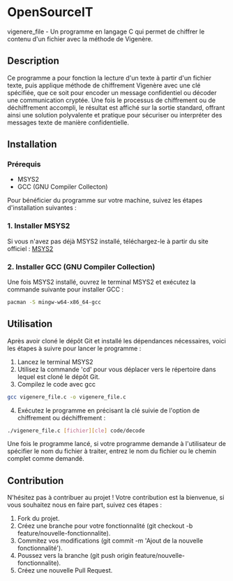 # OpenSourceIT

vigenere_file - Un programme en langage C qui permet de chiffrer le contenu d'un fichier avec la méthode de Vigenère.

## Description

Ce programme a pour fonction la lecture d'un texte à partir d'un fichier texte, puis applique méthode de chiffrement Vigenère avec une clé spécifiée, que ce soit pour encoder un message confidentiel ou décoder une communication cryptée. Une fois le processus de chiffrement ou de déchiffrement accompli, le résultat est affiché sur la sortie standard, offrant ainsi une solution polyvalente et pratique pour sécuriser ou interpréter des messages texte de manière confidentielle.

## Installation 

### Prérequis
* MSYS2
* GCC (GNU Compiler Collecton)

Pour bénéficier du programme sur votre machine, suivez les étapes d'installation suivantes : 

### 1. Installer MSYS2

Si vous n'avez pas déjà MSYS2 installé, téléchargez-le à partir du site officiel : [MSYS2](https://www.msys2.org/)

### 2. Installer GCC (GNU Compiler Collection)

Une fois MSYS2 installé, ouvrez le terminal MSYS2 et exécutez la commande suivante pour installer GCC :

```bash
pacman -S mingw-w64-x86_64-gcc
```

## Utilisation

Après avoir cloné le dépôt Git et installé les dépendances nécessaires, voici les étapes à suivre pour lancer le programme : 
1. Lancez le terminal MSYS2
2. Utilisez la commande 'cd' pour vous déplacer vers le répertoire dans lequel est cloné le dépôt Git.
3. Compilez le code avec gcc
```bash
gcc vigenere_file.c -o vigenere_file.c
```
4. Exécutez le programme en précisant la clé suivie de l'option de chiffrement ou déchiffrement :
```bash
./vigenere_file.c [fichier][cle] code/decode
```
Une fois le programme lancé, si votre programme demande à l'utilisateur de spécifier le nom du fichier à traiter, entrez le nom du fichier ou le chemin complet comme demandé.

## Contribution

N'hésitez pas à contribuer au projet !
Votre contribution est la bienvenue, si vous souhaitez nous en faire part, suivez ces étapes :

1. Fork du projet.
2. Créez une branche pour votre fonctionnalité (git checkout -b feature/nouvelle-fonctionnalite).
3. Commitez vos modifications (git commit -m 'Ajout de la nouvelle fonctionnalité').
4. Poussez vers la branche (git push origin feature/nouvelle-fonctionnalite).
5. Créez une nouvelle Pull Request.

